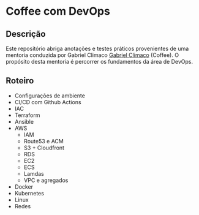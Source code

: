 # Coffee com DevOps

## Descrição
Este repositório abriga anotações e testes práticos provenientes de uma mentoria conduzida por Gabriel Climaco [Gabriel Climaco](https://github.com/gabrielsclimaco) (Coffee). O propósito desta mentoria é percorrer os fundamentos da área de DevOps.

## Roteiro

- Configurações de ambiente
- CI/CD com Github Actions
- IAC
- Terraform
- Ansible
- AWS
  - IAM
  - Route53 e ACM
  - S3 + Cloudfront
  - RDS
  - EC2
  - ECS
  - Lamdas
  - VPC e agregados
- Docker
- Kubernetes
- Linux
- Redes
